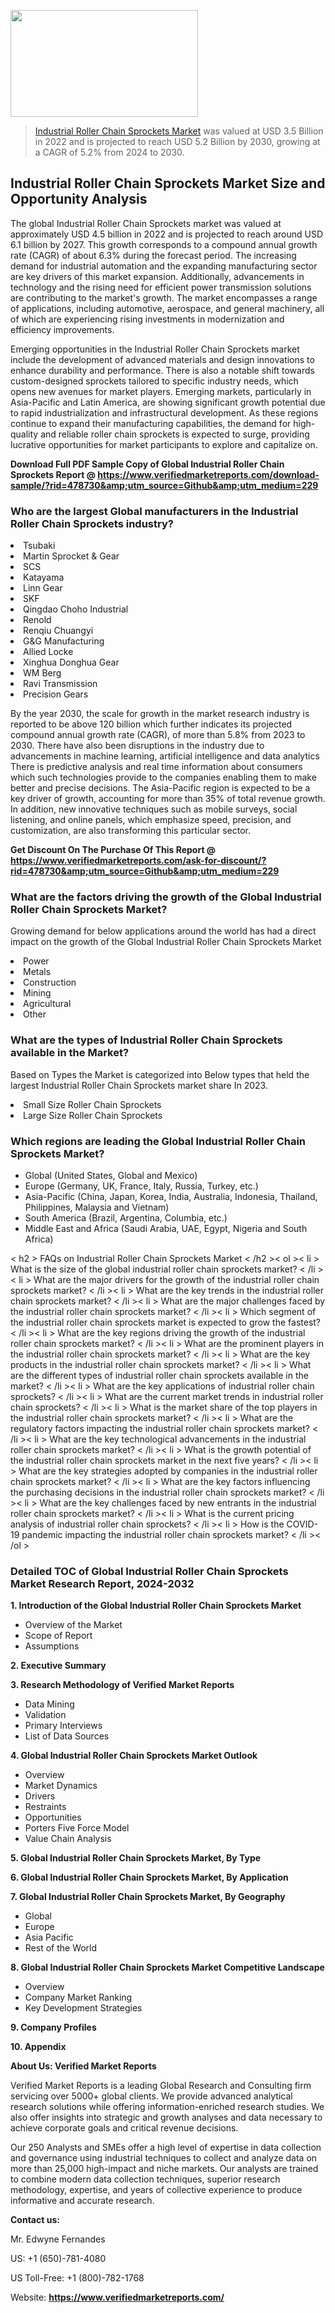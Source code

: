 <img src="https://ffe5etoiles.com/wp-content/uploads/2024/12/MST1-300x171.png" alt="" width="300" height="171" class="alignnone size-medium wp-image-20088" /><blockquote><p><p><a href="https://www.verifiedmarketreports.com/download-sample/?rid=478730&utm_source=Github&utm_medium=229" target="_blank">Industrial Roller Chain Sprockets Market</a> was valued at USD 3.5 Billion in 2022 and is projected to reach USD 5.2 Billion by 2030, growing at a CAGR of 5.2% from 2024 to 2030.</p></blockquote><p><h2>Industrial Roller Chain Sprockets Market Size and Opportunity Analysis</h2><p>The global Industrial Roller Chain Sprockets market was valued at approximately USD 4.5 billion in 2022 and is projected to reach around USD 6.1 billion by 2027. This growth corresponds to a compound annual growth rate (CAGR) of about 6.3% during the forecast period. The increasing demand for industrial automation and the expanding manufacturing sector are key drivers of this market expansion. Additionally, advancements in technology and the rising need for efficient power transmission solutions are contributing to the market's growth. The market encompasses a range of applications, including automotive, aerospace, and general machinery, all of which are experiencing rising investments in modernization and efficiency improvements.</p><p>Emerging opportunities in the Industrial Roller Chain Sprockets market include the development of advanced materials and design innovations to enhance durability and performance. There is also a notable shift towards custom-designed sprockets tailored to specific industry needs, which opens new avenues for market players. Emerging markets, particularly in Asia-Pacific and Latin America, are showing significant growth potential due to rapid industrialization and infrastructural development. As these regions continue to expand their manufacturing capabilities, the demand for high-quality and reliable roller chain sprockets is expected to surge, providing lucrative opportunities for market participants to explore and capitalize on.</p></p><p class=""><strong>Download Full PDF Sample Copy of Global Industrial Roller Chain Sprockets Report @ <a href="https://www.verifiedmarketreports.com/download-sample/?rid=478730&amp;utm_source=Github&amp;utm_medium=229" target="_blank">https://www.verifiedmarketreports.com/download-sample/?rid=478730&amp;utm_source=Github&amp;utm_medium=229</a></strong></p><h3 id="" class="">Who are the largest Global manufacturers in the Industrial Roller Chain Sprockets industry?</h3><p><li>Tsubaki</li><li> Martin Sprocket & Gear</li><li> SCS</li><li> Katayama</li><li> Linn Gear</li><li> SKF</li><li> Qingdao Choho Industrial</li><li> Renold</li><li> Renqiu Chuangyi</li><li> G&G Manufacturing</li><li> Allied Locke</li><li> Xinghua Donghua Gear</li><li> WM Berg</li><li> Ravi Transmission</li><li> Precision Gears</li></p><div class=""><div class="" dir="" data-message-author-role="" data-message-id="" data-message-model-slug=""><div class=""><div class=""><div class=""><div class="" dir="" data-message-author-role="" data-message-id="" data-message-model-slug=""><div class=""><div class=""><p>By the year 2030, the scale for growth in the market research industry is reported to be above 120 billion which further indicates its projected compound annual growth rate (CAGR), of more than 5.8% from 2023 to 2030. There have also been disruptions in the industry due to advancements in machine learning, artificial intelligence and data analytics There is predictive analysis and real time information about consumers which such technologies provide to the companies enabling them to make better and precise decisions. The Asia-Pacific region is expected to be a key driver of growth, accounting for more than 35% of total revenue growth. In addition, new innovative techniques such as mobile surveys, social listening, and online panels, which emphasize speed, precision, and customization, are also transforming this particular sector.</p><p><strong>Get Discount On The Purchase Of This Report @&nbsp; <a href="https://www.verifiedmarketreports.com/ask-for-discount/?rid=478730&amp;utm_source=Github&amp;utm_medium=229" target="_blank">https://www.verifiedmarketreports.com/ask-for-discount/?rid=478730&amp;utm_source=Github&amp;utm_medium=229</a></strong></p></div></div></div></div></div></div></div></div><h3 id="" class="">What are the factors driving the growth of the Global Industrial Roller Chain Sprockets Market?</h3><p id="" class="">Growing demand for below applications around the world has had a direct impact on the growth of the Global Industrial Roller Chain Sprockets Market</p><p id="" class=""><li>Power</li><li> Metals</li><li> Construction</li><li> Mining</li><li> Agricultural</li><li> Other</li></p><h3 id="" class="">What are the types of Industrial Roller Chain Sprockets available in the Market?</h3><p id="" class="">Based on Types the Market is categorized into Below types that held the largest Industrial Roller Chain Sprockets market share In 2023.</p><p id="" class=""><li>Small Size Roller Chain Sprockets</li><li> Large Size Roller Chain Sprockets</li></p><h3 id="" class="">Which regions are leading the Global Industrial Roller Chain Sprockets Market?</h3><ul><li>Global (United States, Global and Mexico)</li><li>Europe (Germany, UK, France, Italy, Russia, Turkey, etc.)</li><li>Asia-Pacific (China, Japan, Korea, India, Australia, Indonesia, Thailand, Philippines, Malaysia and Vietnam)</li><li>South America (Brazil, Argentina, Columbia, etc.)</li><li>Middle East and Africa (Saudi Arabia, UAE, Egypt, Nigeria and South Africa)</li></ul><p>< h2 > FAQs on Industrial Roller Chain Sprockets Market < /h2 >< ol >< li > What is the size of the global industrial roller chain sprockets market? < /li >< li > What are the major drivers for the growth of the industrial roller chain sprockets market? < /li >< li > What are the key trends in the industrial roller chain sprockets market? < /li >< li > What are the major challenges faced by the industrial roller chain sprockets market? < /li >< li > Which segment of the industrial roller chain sprockets market is expected to grow the fastest? < /li >< li > What are the key regions driving the growth of the industrial roller chain sprockets market? < /li >< li > What are the prominent players in the industrial roller chain sprockets market? < /li >< li > What are the key products in the industrial roller chain sprockets market? < /li >< li > What are the different types of industrial roller chain sprockets available in the market? < /li >< li > What are the key applications of industrial roller chain sprockets? < /li >< li > What are the current market trends in industrial roller chain sprockets? < /li >< li > What is the market share of the top players in the industrial roller chain sprockets market? < /li >< li > What are the regulatory factors impacting the industrial roller chain sprockets market? < /li >< li > What are the key technological advancements in the industrial roller chain sprockets market? < /li >< li > What is the growth potential of the industrial roller chain sprockets market in the next five years? < /li >< li > What are the key strategies adopted by companies in the industrial roller chain sprockets market? < /li >< li > What are the key factors influencing the purchasing decisions in the industrial roller chain sprockets market? < /li >< li > What are the key challenges faced by new entrants in the industrial roller chain sprockets market? < /li >< li > What is the current pricing analysis of industrial roller chain sprockets? < /li >< li > How is the COVID-19 pandemic impacting the industrial roller chain sprockets market? < /li >< /ol ></p><h3 id="" class="">Detailed TOC of Global Industrial Roller Chain Sprockets Market Research Report, 2024-2032</h3><p id="" class=""><strong>1. Introduction of the Global Industrial Roller Chain Sprockets Market</strong></p><ul><li>Overview of the Market</li><li>Scope of Report</li><li>Assumptions</li></ul><p id="" class=""><strong>2. Executive Summary</strong></p><p id="" class=""><strong>3. Research Methodology of&nbsp;Verified Market Reports</strong></p><ul><li>Data Mining</li><li>Validation</li><li>Primary Interviews</li><li>List of Data Sources</li></ul><p id="" class=""><strong>4. Global Industrial Roller Chain Sprockets Market Outlook</strong></p><ul><li>Overview</li><li>Market Dynamics</li><li>Drivers</li><li>Restraints</li><li>Opportunities</li><li>Porters Five Force Model</li><li>Value Chain Analysis</li></ul><p id="" class=""><strong>5. Global Industrial Roller Chain Sprockets Market, By&nbsp;Type</strong></p><p id="" class=""><strong>6. Global Industrial Roller Chain Sprockets Market, By Application</strong></p><p id="" class=""><strong>7. Global Industrial Roller Chain Sprockets Market, By Geography</strong></p><ul><li>Global</li><li>Europe</li><li>Asia Pacific</li><li>Rest of the World</li></ul><p id="" class=""><strong>8. Global Industrial Roller Chain Sprockets Market Competitive Landscape</strong></p><ul><li>Overview</li><li>Company Market Ranking</li><li>Key Development Strategies</li></ul><p id="" class=""><strong>9. Company Profiles</strong></p><p id="" class=""><strong>10. Appendix</strong></p><p id="" class=""><strong>About Us: Verified Market Reports</strong></p><p id="" class="">Verified Market Reports is a leading Global Research and Consulting firm servicing over 5000+ global clients. We provide advanced analytical research solutions while offering information-enriched research studies. We also offer insights into strategic and growth analyses and data necessary to achieve corporate goals and critical revenue decisions.</p><p id="" class="">Our 250 Analysts and SMEs offer a high level of expertise in data collection and governance using industrial techniques to collect and analyze data on more than 25,000 high-impact and niche markets. Our analysts are trained to combine modern data collection techniques, superior research methodology, expertise, and years of collective experience to produce informative and accurate research.</p><p id="" class=""><strong>Contact us:</strong></p><p id="" class="">Mr. Edwyne Fernandes</p><p id="" class="">US: +1 (650)-781-4080</p><p id="" class="">US Toll-Free: +1 (800)-782-1768</p><p id="" class="">Website: <a target="" data-test-app-aware-link=""><strong>https://www.verifiedmarketreports.com/</strong></a></p>
